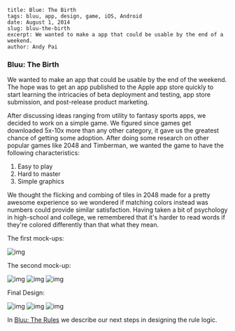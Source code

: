 ```
title: Blue: The Birth
tags: bluu, app, design, game, iOS, Android
date: August 1, 2014
slug: bluu-the-birth
excerpt: We wanted to make a app that could be usable by the end of a weekend.
author: Andy Pai
```

### Bluu: The Birth
We wanted to make an app that could be usable by the end of the weekend. The hope was to get an app published to the Apple app store quickly to start learning the intricacies of beta deployment and testing, app store submission, and post-release product marketing.

After discussing ideas ranging from utility to fantasy sports apps, we decided to work on a simple game. We figured since games get downloaded 5x-10x more than any other category, it gave us the greatest chance of getting some adoption. After doing some research on other popular games like 2048 and Timberman, we wanted the game to have the following characteristics:

1. Easy to play
2. Hard to master
3. Simple graphics

We thought the flicking and combing of tiles in 2048 made for a pretty awesome experience so we wondered if matching colors instead was numbers could provide similar satisfaction. Having taken a bit of psychology in high-school and college, we remembered that it's harder to read words if they're colored differently than that what they mean.

The first mock-ups:

![img](https://dl.dropboxusercontent.com/u/2312024/Bluu-Initial-Thoughts.JPG)

The second mock-up:

![img](https://dl.dropboxusercontent.com/u/2312024/Bluu-Mock-up1.png)
![img](https://dl.dropboxusercontent.com/u/2312024/Bluu-Mock-up2.png)
![img](https://dl.dropboxusercontent.com/u/2312024/Bluu-Mock-up3.png)

Final Design:

![img](https://dl.dropboxusercontent.com/u/2312024/Bluu-Final1.png)
![img](https://dl.dropboxusercontent.com/u/2312024/Bluu-Final2.png)
![img](https://dl.dropboxusercontent.com/u/2312024/Bluu-Final3.png)


In [Bluu: The Rules](https://www.google.com) we describe our next steps in designing the rule logic.

